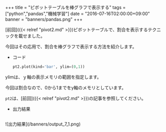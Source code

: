 +++
title = "ピボットテーブルを棒グラフで表示する"
tags = ["python","pandas","機械学習"]
date = "2016-07-16T02:00:00+09:00"
banner = "banners/pandas.png"
+++

[前回]({{< relref "pivot2.md" >}})ピボットテーブルで、割合を表示するテクニックを載せました。

今回はその応用で、割合を棒グラフで表示する方法を紹介します。

<!--more-->

- コード

    ```python
    pt2.plot(kind='bar', ylim=(0,1))
    ```

ylimは、ｙ軸の表示メモリの範囲を指定します。

今回は割合なので、0から1までをy軸のメモリとしています。

`pt2`は、[前回]({{< relref "pivot2.md" >}})の記事を参照してください。

- 出力結果

<p style="float:left">
![出力結果](/banners/output_7_1.png)
<p>
